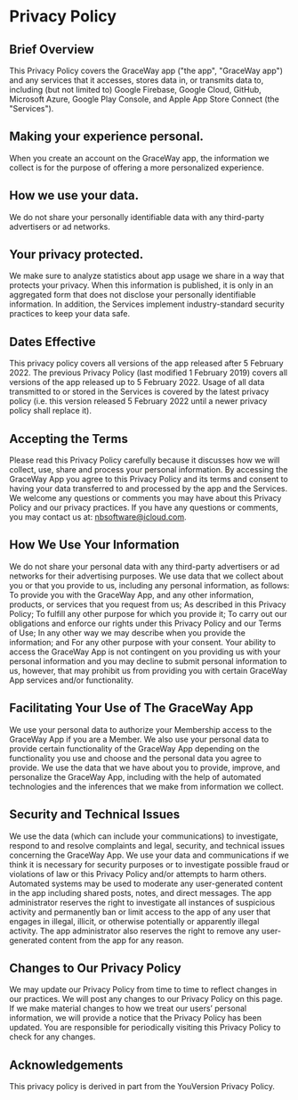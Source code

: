 # Privacy Policy

## Brief Overview
This Privacy Policy covers the GraceWay app ("the app", "GraceWay app") and any services that it accesses, stores data in, or transmits data to, including (but not limited to) Google Firebase, Google Cloud, GitHub, Microsoft Azure, Google Play Console, and Apple App Store Connect (the "Services").

## Making your experience personal.
When you create an account on the GraceWay app, the information we collect is for the purpose of offering a more personalized experience.

## How we use your data.
We do not share your personally identifiable data with any third-party advertisers or ad networks.

## Your privacy protected.
We make sure to analyze statistics about app usage we share in a way that protects your privacy. When this information is published, it is only in an aggregated form that does not disclose your personally identifiable information. In addition, the Services implement industry-standard security practices to keep your data safe.

## Dates Effective
This privacy policy covers all versions of the app released after 5 February 2022. The previous Privacy Policy (last modified 1 February 2019) covers all versions of the app released up to 5 February 2022. Usage of all data transmitted to or stored in the Services is covered by the latest privacy policy (i.e. this version released 5 February 2022 until a newer privacy policy shall replace it).

## Accepting the Terms
Please read this Privacy Policy carefully because it discusses how we will collect, use, share and process your personal information. By accessing the GraceWay App you agree to this Privacy Policy and its terms and consent to having your data transferred to and processed by the app and the Services.
We welcome any questions or comments you may have about this Privacy Policy and our privacy practices. If you have any questions or comments, you may contact us at: nbsoftware@icloud.com.

## How We Use Your Information
We do not share your personal data with any third-party advertisers or ad networks for their advertising purposes. We use data that we collect about you or that you provide to us, including any personal information, as follows:
To provide you with the GraceWay App, and any other information, products, or services that you request from us;
As described in this Privacy Policy;
To fulfill any other purpose for which you provide it;
To carry out our obligations and enforce our rights under this Privacy Policy and our Terms of Use;
In any other way we may describe when you provide the information; and
For any other purpose with your consent.
Your ability to access the GraceWay App is not contingent on you providing us with your personal information and you may decline to submit personal information to us, however, that may prohibit us from providing you with certain GraceWay App services and/or functionality.

## Facilitating Your Use of The GraceWay App
We use your personal data to authorize your Membership access to the GraceWay App if you are a Member. We also use your personal data to provide certain functionality of the GraceWay App depending on the functionality you use and choose and the personal data you agree to provide. We use the data that we have about you to provide, improve, and personalize the GraceWay App, including with the help of automated technologies and the inferences that we make from information we collect. 

## Security and Technical Issues
We use the data (which can include your communications) to investigate, respond to and resolve complaints and legal, security, and technical issues concerning the GraceWay App. We use your data and communications if we think it is necessary for security purposes or to investigate possible fraud or violations of law or this Privacy Policy and/or attempts to harm others. Automated systems may be used to moderate any user-generated content in the app including shared posts, notes, and direct messages. The app administrator reserves the right to investigate all instances of suspicious activity and permanently ban or limit access to the app of any user that engages in illegal, illicit, or otherwise potentially or apparently illegal activity. The app administrator also reserves the right to remove any user-generated content from the app for any reason.

## Changes to Our Privacy Policy
We may update our Privacy Policy from time to time to reflect changes in our practices. We will post any changes to our Privacy Policy on this page. If we make material changes to how we treat our users’ personal information, we will provide a notice that the Privacy Policy has been updated. You are responsible for periodically visiting this Privacy Policy to check for any changes.

## Acknowledgements
This privacy policy is derived in part from the YouVersion Privacy Policy.
